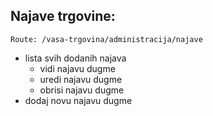 ## Najave trgovine:
```Route: /vasa-trgovina/administracija/najave```

- lista svih dodanih najava
	- vidi najavu dugme
	- uredi najavu dugme
	- obrisi najavu dugme
- dodaj novu najavu dugme